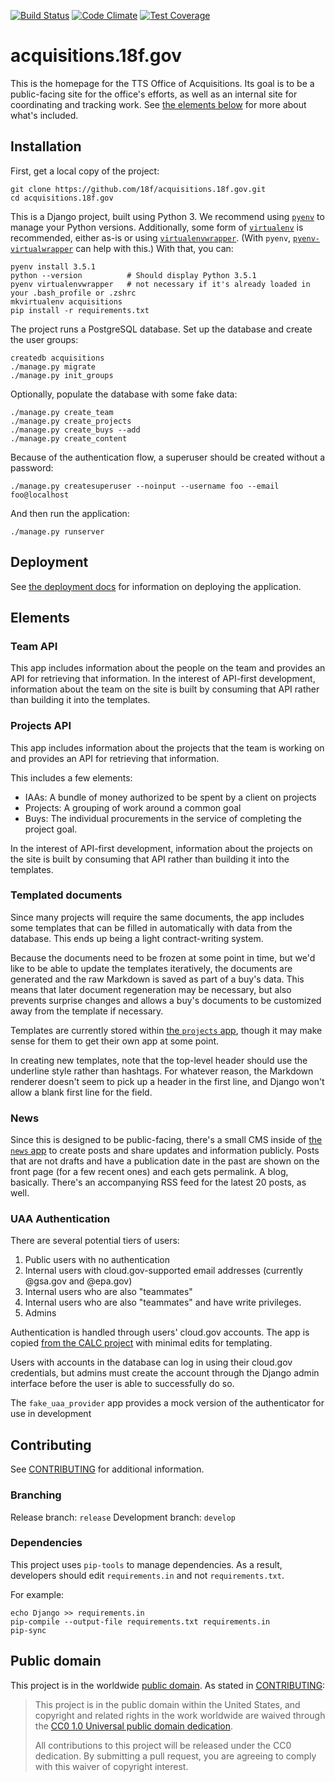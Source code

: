 [![Build Status](https://travis-ci.org/18F/acquisitions.18f.gov.svg?branch=develop)](https://travis-ci.org/18F/acquisitions.18f.gov)
[![Code Climate](https://codeclimate.com/github/18F/acquisitions.18f.gov/badges/gpa.svg)](https://codeclimate.com/github/18F/acquisitions.18f.gov)
[![Test Coverage](https://codeclimate.com/github/18F/acquisitions.18f.gov/badges/coverage.svg)](https://codeclimate.com/github/18F/acquisitions.18f.gov/coverage)

# acquisitions.18f.gov

This is the homepage for the TTS Office of Acquisitions. Its goal is to be a
public-facing site for the office's efforts, as well as an internal site for
coordinating and tracking work. See [the elements below](#elements) for more
about what's included.

## Installation

First, get a local copy of the project:

```
git clone https://github.com/18f/acquisitions.18f.gov.git
cd acquisitions.18f.gov
```

This is a Django project, built using Python 3. We recommend using [`pyenv`](https://github.com/yyuu/pyenv) to manage your Python versions. Additionally, some form of [`virtualenv`](https://github.com/pypa/virtualenv) is recommended, either as-is or using [`virtualenvwrapper`](http://virtualenvwrapper.readthedocs.io/en/latest/). (With `pyenv`, [`pyenv-virtualwrapper`](https://github.com/yyuu/pyenv-virtualenvwrapper) can help with this.) With that, you can:

```
pyenv install 3.5.1
python --version          # Should display Python 3.5.1
pyenv virtualenvwrapper   # not necessary if it's already loaded in your .bash_profile or .zshrc
mkvirtualenv acquisitions
pip install -r requirements.txt
```

The project runs a PostgreSQL database. Set up the database and create the user groups:

```
createdb acquisitions
./manage.py migrate
./manage.py init_groups
```

Optionally, populate the database with some fake data:

```
./manage.py create_team
./manage.py create_projects
./manage.py create_buys --add
./manage.py create_content
```

Because of the authentication flow, a superuser should be created without a
password:

```
./manage.py createsuperuser --noinput --username foo --email foo@localhost
```

And then run the application:

```
./manage.py runserver
```

## Deployment

See [the deployment docs](./docs/deploy.md) for information on deploying the application.

## Elements

### Team API

This app includes information about the people on the team and provides an API
for retrieving that information. In the interest of API-first development,
information about the team on the site is built by consuming that API rather
than building it into the templates.

### Projects API

This app includes information about the projects that the team is working on and
provides an API for retrieving that information.

This includes a few elements:

- IAAs: A bundle of money authorized to be spent by a client on projects
- Projects: A grouping of work around a common goal
- Buys: The individual procurements in the service of completing the project
goal.

In the interest of API-first development, information about the projects on the
site is built by consuming that API rather than building it into the templates.

### Templated documents

Since many projects will require the same documents, the app includes some
templates that can be filled in automatically with data from the database. This
ends up being a light contract-writing system.

Because the documents need to be frozen at some point in time, but we'd like to
be able to update the templates iteratively, the documents are generated and the
raw Markdown is saved as part of a buy's data. This means that later document
regeneration may be necessary, but also prevents surprise changes and allows a
buy's documents to be customized away from the template if necessary.

Templates are currently stored within [the `projects` app](./projects/templates/projects/markdown/), though it may make sense for them to get their own app at some point.

In creating new templates, note that the top-level header should use the
underline style rather than hashtags. For whatever reason, the Markdown renderer
doesn't seem to pick up a header in the first line, and Django won't allow a
blank first line for the field.

### News

Since this is designed to be public-facing, there's a small CMS inside of [the
`news` app](./news/) to create posts and share updates and information publicly.
Posts that are not drafts and have a publication date in the past are shown on
the front page (for a few recent ones) and each gets permalink. A blog,
basically. There's an accompanying RSS feed for the latest 20 posts, as well.

### UAA Authentication

There are several potential tiers of users:

1. Public users with no authentication
1. Internal users with cloud.gov-supported email addresses (currently @gsa.gov
  and @epa.gov)
1. Internal users who are also "teammates"
1. Internal users who are also "teammates" and have write privileges.
1. Admins

Authentication is handled through users' cloud.gov accounts. The app is copied
[from the CALC project](https://github.com/18F/calc/tree/develop/uaa_client)
with minimal edits for templating.

Users with accounts in the database can log in using their cloud.gov
credentials, but admins must create the account through the Django admin interface
before the user is able to successfully do so.

The `fake_uaa_provider` app provides a mock version of the authenticator for use
in development

## Contributing

See [CONTRIBUTING](CONTRIBUTING.md) for additional information.

### Branching

Release branch: `release`
Development branch: `develop`

### Dependencies

This project uses `pip-tools` to manage dependencies. As a result, developers
should edit `requirements.in` and not `requirements.txt`.

For example:

```
echo Django >> requirements.in
pip-compile --output-file requirements.txt requirements.in
pip-sync
```

## Public domain

This project is in the worldwide [public domain](LICENSE.md). As stated in [CONTRIBUTING](CONTRIBUTING.md):

> This project is in the public domain within the United States, and copyright and related rights in the work worldwide are waived through the [CC0 1.0 Universal public domain dedication](https://creativecommons.org/publicdomain/zero/1.0/).
>
> All contributions to this project will be released under the CC0 dedication. By submitting a pull request, you are agreeing to comply with this waiver of copyright interest.
